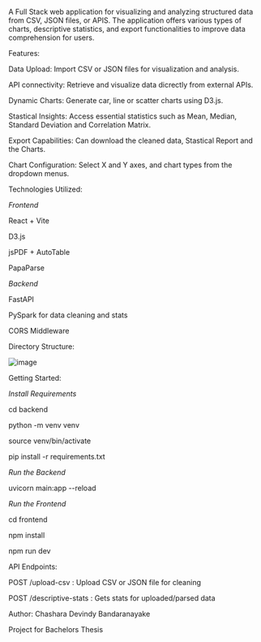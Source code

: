 A Full Stack web application for visualizing and analyzing structured data from CSV, JSON files, or APIS. The application offers various types of charts, descriptive statistics, and export functionalities to improve data comprehension for users.

Features:

 Data Upload: Import CSV or JSON files for visualization and analysis.
 
 API connectivity: Retrieve and visualize data dicrectly from external APIs.
 
 Dynamic Charts: Generate car, line or scatter charts using D3.js.
 
 Stastical Insights: Access essential statistics such as Mean, Median, Standard Deviation and Correlation Matrix.
 
 Export Capabilities: Can download the cleaned data, Stastical Report and the Charts.
 
 Chart Configuration: Select X and Y axes, and chart types from the dropdown menus.

Technologies Utilized:

*Frontend*

 React + Vite
 
 D3.js
 
 jsPDF + AutoTable
 
 PapaParse

*Backend*

FastAPI

PySpark for data cleaning and stats

CORS Middleware

Directory Structure:

![image](https://github.com/user-attachments/assets/f3df22d3-c294-4fa2-8f6d-9f7d41392ab0)

Getting Started:

*Install Requirements*

cd backend

python -m venv venv

source venv/bin/activate

pip install -r requirements.txt

*Run the Backend*

uvicorn main:app --reload

*Run the Frontend*

cd frontend

npm install

npm run dev

API Endpoints:

POST /upload-csv : Upload CSV or JSON file for cleaning

POST /descriptive-stats : Gets stats for uploaded/parsed data

Author: Chashara Devindy Bandaranayake  

Project for Bachelors Thesis 

